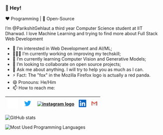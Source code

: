 ### 👋 Hey! 

:heart: Programming | :blue_heart: Open-Source

 I’m @ParikshitGehlaut a third year Computer Science student at IIT Dharwad. I love Machine Learning and trying to find more about Full Stack Web Development

- 👀 I’m interested in Web Development and AI/ML;
- 👨🏽‍💻 I’m currently working on improving my techskill;
- 🌱 I’m currently learning Computer Vision and Generative Models;
- 💞️ I’m looking to collaborate on open source projects;
- 💬 Ask me about anything. I will try to help you as much as I can.
- ⚡ Fact: The "fox" in the Mozilla Firefox logo is actually a red panda.
- 😄 Pronouns: He/Him
- 📫 How to reach me:

 | [<img src="https://raw.githubusercontent.com/Delta456/Delta456/master/img/github.png" alt="github logo" width="34">](https://github.com/ParikshitGehlaut)  |  [<img src="https://raw.githubusercontent.com/Delta456/Delta456/master/img/twitter.png" alt="twitter logo" width="34">](https://twitter.com/I_AM_PARIKSHIT) |  [<img src="https://cdn.pixabay.com/photo/2016/08/09/17/52/instagram-1581266_1280.jpg" alt="instagram logo" width="24">](https://www.instagram.com/parikshitgehlaut) |  [<img src="https://github.com/Amchuz/Amchuz/blob/master/linkedin.jpeg" alt="linkedin logo" width="24">](https://www.linkedin.com/in/parikshitgehlaut/) |  [<img src="https://github.com/Amchuz/Amchuz/blob/master/gmail.jpeg" alt="gmail logo" width="24">](parikshitgehlaut222@gmail.com)
|---|---|---|---|---|


![GitHub stats](https://github-readme-stats.vercel.app/api?username=ParikshitGehlaut&show_icons=true&theme=radical&rank_icon=percentile)

![Most Used Programming Languages](https://github-readme-stats.vercel.app/api/top-langs/?username=ParikshitGehlaut&layout=compact&theme=radical)
